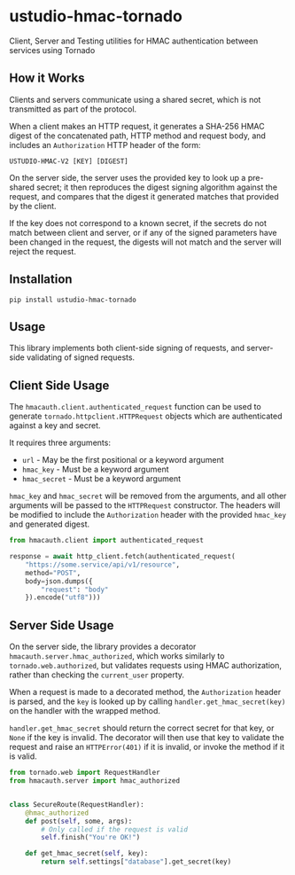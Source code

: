# ustudio-hmac-tornado
Client, Server and Testing utilities for HMAC authentication between
services using Tornado

## How it Works ##

Clients and servers communicate using a shared secret, which is not
transmitted as part of the protocol.

When a client makes an HTTP request, it generates a SHA-256 HMAC
digest of the concatenated path, HTTP method and request body, and
includes an `Authorization` HTTP header of the form:

```
USTUDIO-HMAC-V2 [KEY] [DIGEST]
```

On the server side, the server uses the provided key to look up a
pre-shared secret; it then reproduces the digest signing algorithm
against the request, and compares that the digest it generated matches
that provided by the client.

If the key does not correspond to a known secret, if the secrets do
not match between client and server, or if any of the signed
parameters have been changed in the request, the digests will not
match and the server will reject the request.

## Installation ##

```
pip install ustudio-hmac-tornado
```

## Usage ##

This library implements both client-side signing of requests, and
server-side validating of signed requests.

## Client Side Usage ##

The `hmacauth.client.authenticated_request` function can be used to
generate `tornado.httpclient.HTTPRequest` objects which are
authenticated against a key and secret.

It requires three arguments:

* `url` - May be the first positional or a keyword argument
* `hmac_key` - Must be a keyword argument
* `hmac_secret` - Must be a keyword argument

`hmac_key` and `hmac_secret` will be removed from the arguments, and
all other arguments will be passed to the `HTTPRequest`
constructor. The headers will be modified to include the
`Authorization` header with the provided `hmac_key` and generated
digest.

```python
from hmacauth.client import authenticated_request

response = await http_client.fetch(authenticated_request(
    "https://some.service/api/v1/resource",
    method="POST",
    body=json.dumps({
        "request": "body"
    }).encode("utf8")))
```

## Server Side Usage ##

On the server side, the library provides a decorator
`hmacauth.server.hmac_authorized`, which works similarly to
`tornado.web.authorized`, but validates requests using HMAC
authorization, rather than checking the `current_user` property.

When a request is made to a decorated method, the `Authorization`
header is parsed, and the `key` is looked up by calling
`handler.get_hmac_secret(key)` on the handler with the wrapped method.

`handler.get_hmac_secret` should return the correct secret for that
key, or `None` if the key is invalid. The decorator will then use that
key to validate the request and raise an `HTTPError(401)` if it is
invalid, or invoke the method if it is valid.


```python
from tornado.web import RequestHandler
from hmacauth.server import hmac_authorized


class SecureRoute(RequestHandler):
    @hmac_authorized
    def post(self, some, args):
        # Only called if the request is valid
        self.finish("You're OK!")

    def get_hmac_secret(self, key):
        return self.settings["database"].get_secret(key)
```
